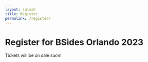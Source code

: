 ```yaml
---
layout: splash
title: Register
permalink: /register/
---
```

# Register for BSides Orlando 2023
Tickets will be on sale soon!
